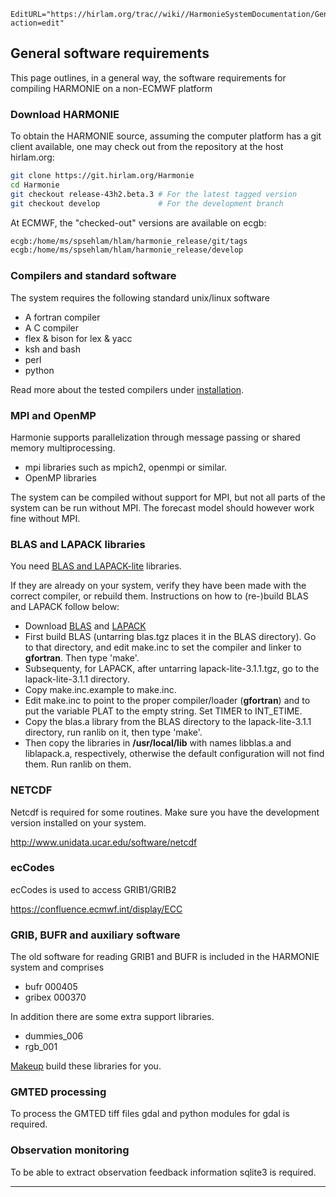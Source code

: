 ```@meta
EditURL="https://hirlam.org/trac//wiki//HarmonieSystemDocumentation/General?action=edit"
```


## General software requirements

This page outlines, in a general way, the software requirements for compiling HARMONIE on a non-ECMWF platform
### Download HARMONIE

To obtain the HARMONIE source, assuming the computer platform has a git client available, one may check out from the repository at the host hirlam.org:
```bash
git clone https://git.hirlam.org/Harmonie
cd Harmonie
git checkout release-43h2.beta.3 # For the latest tagged version
git checkout develop             # For the development branch
```

At ECMWF, the "checked-out" versions are available on ecgb:
```bash
ecgb:/home/ms/spsehlam/hlam/harmonie_release/git/tags
ecgb:/home/ms/spsehlam/hlam/harmonie_release/develop
```

### Compilers and standard software

The system requires the following standard unix/linux software 

 * A fortran compiler
 * A C compiler
 * flex & bison for lex & yacc
 * ksh and bash
 * perl
 * python

Read more about the tested compilers under [installation](../HarmonieSystemDocumentation/Installation.md).

### MPI and OpenMP

Harmonie supports parallelization through message passing or shared memory multiprocessing. 

 * mpi libraries such as mpich2, openmpi or similar.
 * OpenMP libraries

The system can be compiled without support for MPI, but not all parts of the system can be run without MPI. The forecast model should however work fine without MPI.

### BLAS and LAPACK libraries

You need [BLAS and LAPACK-lite](http://netlib.org/) libraries.

If they are already on your system, verify they have been made with the correct compiler, or rebuild them. Instructions on how to (re-)build BLAS and LAPACK follow below:
 * Download [BLAS](http://www.netlib.org/blas/index.html) and [LAPACK](http://www.netlib.org/lapack/index.html)
 * First build BLAS (untarring blas.tgz places it in the BLAS directory). Go to that directory, and edit make.inc to set the compiler and linker to **gfortran**. Then type 'make'.
 * Subsequenty, for LAPACK, after untarring lapack-lite-3.1.1.tgz, go to the lapack-lite-3.1.1 directory.
 * Copy make.inc.example to make.inc.
 * Edit make.inc to point to the proper compiler/loader (**gfortran**) and to put the variable PLAT to the empty string. Set TIMER to INT_ETIME.
 * Copy the blas.a library from the BLAS directory to the lapack-lite-3.1.1 directory, run ranlib on it, then type 'make'.
 * Then copy the libraries in **/usr/local/lib** with names libblas.a and liblapack.a, respectively, otherwise the default configuration will not find them. Run ranlib on them.

### NETCDF

 Netcdf is required for some routines. Make sure you have the development version installed on your system.

 http://www.unidata.ucar.edu/software/netcdf

### ecCodes

 ecCodes is used to access GRIB1/GRIB2

 https://confluence.ecmwf.int/display/ECC 

### GRIB, BUFR and auxiliary software

The old software for reading GRIB1 and BUFR is included in the HARMONIE system and comprises

 * bufr 000405
 * gribex 000370

In addition there are some extra support libraries.

 * dummies_006
 * rgb_001

[Makeup](../HarmonieSystemDocumentation/Build_with_makeup.md) build these libraries for you. 

### GMTED processing

 To process the GMTED tiff files gdal and python modules for gdal is required.

### Observation monitoring

 To be able to extract observation feedback information sqlite3 is required.


----


